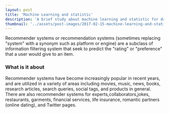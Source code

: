 ```yaml
---
layout: post
title: 'Machine Learning and statistic'
description: 'A brief study about machine learning and statistic for data-driven designers'
thumbnail: '../assets/post-images/2017-02-15-machine-learning-and-statistic/cover.png'
---
```


Recommender systems or recommendation systems (sometimes replacing "system" with a synonym such as platform or engine) are a subclass of information filtering system that seek to predict the "rating" or "preference" that a user would give to an item. 

### What is it about

Recommender systems have become increasingly popular in recent years, and are utilized in a variety of areas including movies, music, news, books, research articles, search queries, social tags, and products in general. There are also recommender systems for experts,collaborators,jokes, restaurants, garments, financial services, life insurance, romantic partners (online dating), and Twitter pages.